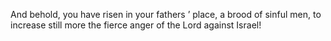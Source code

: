 And behold, you have risen in your fathers ’ place, a brood of sinful men, to increase still more the fierce anger of the Lord against Israel!
